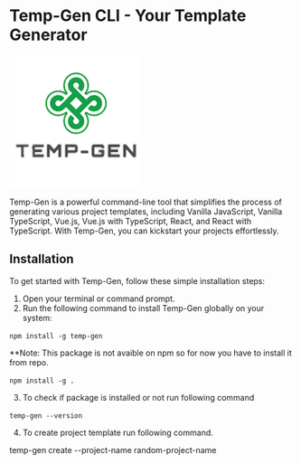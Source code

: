 # Temp-Gen CLI - Your Template Generator

![Temp-Gen Logo](temp-gen-logo.png)

Temp-Gen is a powerful command-line tool that simplifies the process of generating various project templates, including Vanilla JavaScript, Vanilla TypeScript, Vue.js, Vue.js with TypeScript, React, and React with TypeScript. With Temp-Gen, you can kickstart your projects effortlessly.

## Installation

To get started with Temp-Gen, follow these simple installation steps:

1. Open your terminal or command prompt.
2. Run the following command to install Temp-Gen globally on your system:

`npm install -g temp-gen`


**Note: This package is not avaible on npm so for now you have to install it from repo.

`npm install -g .`

3. To check if package is installed or not run following command


`temp-gen --version`

4. To create project template run following command.

temp-gen create --project-name random-project-name